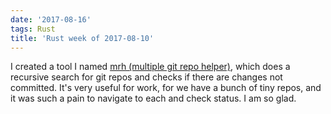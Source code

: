 ```yaml
---
date: '2017-08-16'
tags: Rust
title: 'Rust week of 2017-08-10'
---
```


I created a tool I named [mrh (multiple git repo helper)], which does a
recursive search for git repos and checks if there are changes not
committed. It\'s very useful for work, for we have a bunch of tiny
repos, and it was such a pain to navigate to each and check status. I am
so glad.

  [mrh (multiple git repo helper)]: https://github.com/tshepang/mrh
